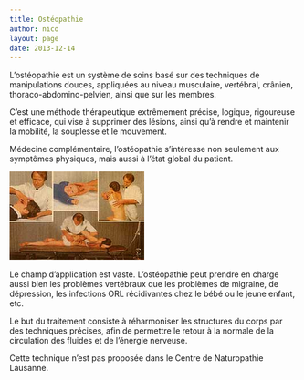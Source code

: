 ```yaml
---
title: Ostéopathie
author: nico
layout: page
date: 2013-12-14
---
```

L’ostéopathie est un système de soins basé sur des techniques de manipulations douces, appliquées au niveau musculaire, vertébral, crânien, thoraco-abdomino-pelvien, ainsi que sur les membres.

C’est une méthode thérapeutique extrêmement précise, logique, rigoureuse et efficace, qui vise à supprimer des lésions, ainsi qu’à rendre et maintenir la mobilité, la souplesse et le mouvement.

Médecine complémentaire, l’ostéopathie s’intéresse non seulement aux symptômes physiques, mais aussi à l’état global du patient.

<img class="alignleft size-full wp-image-317" alt="osteo" src="./images/osteo.jpg" width="236" height="155" />

Le champ d’application est vaste. L’ostéopathie peut prendre en charge aussi bien les problèmes vertébraux que les problèmes de migraine, de dépression, les infections ORL récidivantes chez le bébé ou le jeune enfant, etc.

Le but du traitement consiste à réharmoniser les structures du corps par des techniques précises, afin de permettre le retour à la normale de la circulation des fluides et de l’énergie nerveuse.

Cette technique n’est pas proposée dans le Centre de Naturopathie Lausanne.